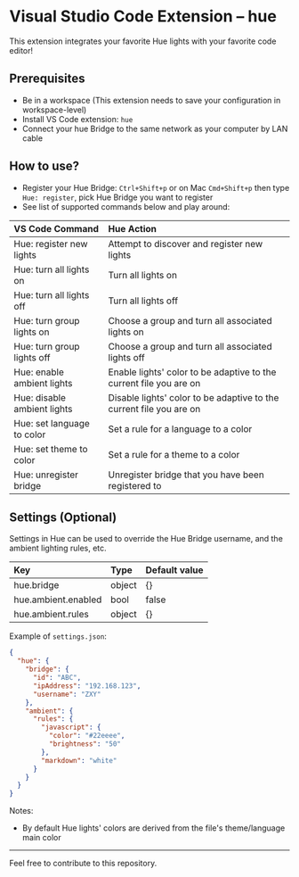 Visual Studio Code Extension – hue
===
This extension integrates your favorite Hue lights with your favorite code editor!

Prerequisites
---
- Be in a workspace (This extension needs to save your configuration in workspace-level)
- Install VS Code extension: `hue`
- Connect your hue Bridge to the same network as your computer by LAN cable

How to use?
---
- Register your Hue Bridge:
`Ctrl+Shift+p` or on Mac `Cmd+Shift+p` then type `Hue: register`, pick Hue Bridge you want to register
- See list of supported commands below and play around:

|VS Code Command|Hue Action|
|:-|:-|
|Hue: register new lights|Attempt to discover and register new lights|
|Hue: turn all lights on |Turn all lights on|
|Hue: turn all lights off |Turn all lights off|
|Hue: turn group lights on |Choose a group and turn all associated lights on|
|Hue: turn group lights off |Choose a group and turn all associated lights off|
|Hue: enable ambient lights|Enable lights' color to be adaptive to the current file you are on|
|Hue: disable ambient lights|Disable lights' color to be adaptive to the current file you are on|
|Hue: set language to color|Set a rule for a language to a color|
|Hue: set theme to color|Set a rule for a theme to a color|
|Hue: unregister bridge|Unregister bridge that you have been registered to|

Settings (Optional)
---
Settings in Hue can be used to override the Hue Bridge username, and the ambient lighting rules, etc.

|Key|Type|Default value|
|:--|:--|:--|
|hue.bridge|object|{}|
|hue.ambient.enabled|bool|false|
|hue.ambient.rules|object|{}|

Example of `settings.json`:
```json
{
  "hue": {
    "bridge": {
      "id": "ABC",
      "ipAddress": "192.168.123",
      "username": "ZXY"
    },
    "ambient": {
      "rules": {
        "javascript": {
          "color": "#22eeee",
          "brightness": "50"
        },
        "markdown": "white"
      }
    }
  }
}
```

Notes:
- By default Hue lights' colors are derived from the file's theme/language main color

***
Feel free to contribute to this repository.